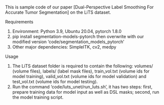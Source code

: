 This is sample code of our paper [Dual-Perspective Label Smoothing For Accurate Tumor Segmentation] on the LiTS dataset.

Requirements
1) Environment: Python 3.9, Ubuntu 20.04, pytorch 1.8.0
2) pip install segmentation-models-pytorch
then overwrite with our modified version ‘code/segmentation_models_pytorch’
3) Other major dependencies: SimpleITK, cv2, medpy

Usage
1) The LiTS dataset folder is required to contain the following: volumes/ (volume files), labels/ 
(label mask files), train_vol.txt (volume ids for model training), valid_vol.txt (volume ids for 
model validation) and test_vol.txt (volume ids for model testing).
2) Run the command ‘code/luts_unet/run_luts.sh’, it has two steps: first, prepare training data for 
model input as well as DSL masks; second, run the model training script.
